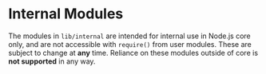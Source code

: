 # Internal Modules

The modules in `lib/internal` are intended for internal use in Node.js core
only, and are not accessible with `require()` from user modules. These are
subject to change at **any** time. Reliance on these modules outside of core
is **not supported** in any way.
